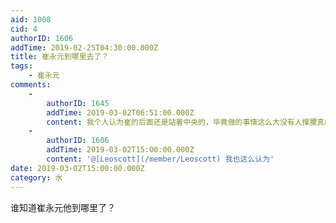 ```yaml
---
aid: 1008
cid: 4
authorID: 1606
addTime: 2019-02-25T04:30:00.000Z
title: 崔永元到哪里去了？
tags:
    - 崔永元
comments:
    -
        authorID: 1645
        addTime: 2019-03-02T06:51:00.000Z
        content: 我个人认为崔的后面还是站着中央的，毕竟做的事情这么大没有人撑腰真的行不来。行踪真的难以确定
    -
        authorID: 1606
        addTime: 2019-03-02T15:00:00.000Z
        content: '@[Leoscott](/member/Leoscott) 我也这么认为'
date: 2019-03-02T15:00:00.000Z
category: 水
---
```


谁知道崔永元他到哪里了？
